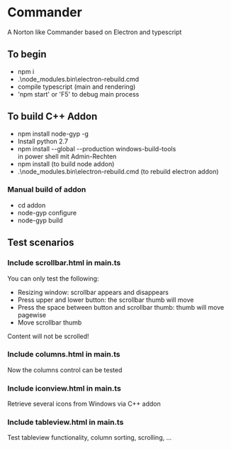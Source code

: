 # Commander
A Norton like Commander based on Electron and typescript

## To begin
* npm i
* .\node_modules\.bin\electron-rebuild.cmd
* compile typescript (main and rendering)
* 'npm start' or 'F5' to debug main process

## To build C++ Addon
* npm install node-gyp -g
* Install python 2.7
* npm install --global --production windows-build-tools  
in power shell mit Admin-Rechten
* npm install (to build node addon) 
* .\node_modules\.bin\electron-rebuild.cmd (to rebuild electron addon)

### Manual build of addon
* cd addon
* node-gyp configure 
* node-gyp build

## Test scenarios
### Include scrollbar.html in main.ts
You can only test the following:
* Resizing window: scrollbar appears and disappears
* Press upper and lower button: the scrollbar thumb will move
* Press the space between button and scrollbar thumb: thumb will move pagewise
* Move scrollbar thumb

Content will not be scrolled!
### Include columns.html in main.ts
Now the columns control can be tested

### Include iconview.html in main.ts
Retrieve several icons from Windows via C++ addon

### Include tableview.html in main.ts
Test tableview functionality, column sorting, scrolling, ...